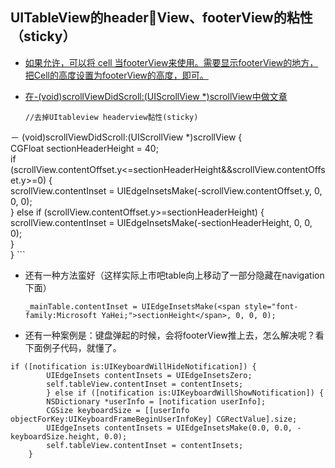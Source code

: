 ## UITableView的headerView、footerView的粘性（sticky）

* [如果允许，可以将 cell 当footerView来使用。需要显示footerView的地方，把Cell的高度设置为footerView的高度，即可。](http://www.cocoachina.com/bbs/read.php?tid=272286)
* [在-(void)scrollViewDidScroll:(UIScrollView *)scrollView中做文章](http://blog.csdn.net/hopedark/article/details/39226049)

	```objc
	//去掉UItableview headerview黏性(sticky)  
－ (void)scrollViewDidScroll:(UIScrollView *)scrollView {  
    CGFloat sectionHeaderHeight = 40;  
    if (scrollView.contentOffset.y<=sectionHeaderHeight&&scrollView.contentOffset.y>=0) {  
        scrollView.contentInset = UIEdgeInsetsMake(-scrollView.contentOffset.y, 0, 0, 0);  
    } else if (scrollView.contentOffset.y>=sectionHeaderHeight) {  
        scrollView.contentInset = UIEdgeInsetsMake(-sectionHeaderHeight, 0, 0, 0);  
    }  
}
	```
* 还有一种方法蛮好（这样实际上市吧table向上移动了一部分隐藏在navigation下面）

	```objc
	_mainTable.contentInset = UIEdgeInsetsMake(<span style="font-family:Microsoft YaHei;">sectionHeight</span>, 0, 0, 0); 
	```
* 还有一种案例是：键盘弹起的时候，会将footerView推上去，怎么解决呢？看下面例子代码，就懂了。
```objc
if ([notification is:UIKeyboardWillHideNotification]) {
		UIEdgeInsets contentInsets = UIEdgeInsetsZero;
        self.tableView.contentInset = contentInsets;
        } else if ([notification is:UIKeyboardWillShowNotification]) {
        NSDictionary *userInfo = [notification userInfo];
        CGSize keyboardSize = [[userInfo objectForKey:UIKeyboardFrameBeginUserInfoKey] CGRectValue].size;
        UIEdgeInsets contentInsets = UIEdgeInsetsMake(0.0, 0.0, -keyboardSize.height, 0.0);
        self.tableView.contentInset = contentInsets;
    }
```
